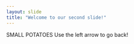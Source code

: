 ```yaml
---
layout: slide
title: "Welcome to our second slide!"
---
```

SMALL POTATOES
Use the left arrow to go back!
